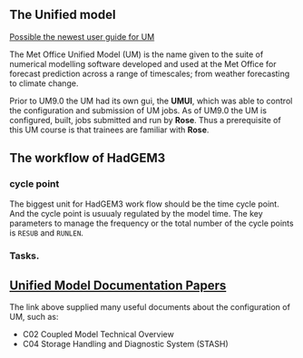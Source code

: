 ## The Unified model
[Possible the newest user guide for UM](https://code.metoffice.gov.uk/doc/um/latest/um-training/index.html)

The Met Office Unified Model (UM) is the name given to the suite of numerical modelling software developed and used at the Met Office for forecast prediction across a range of timescales; from weather forecasting to climate change.

Prior to UM9.0 the UM had its own gui, the **UMUI**, which was able to control the configuration and submission of UM jobs. As of UM9.0 the UM is configured, built, jobs submitted and run by **Rose**. Thus a prerequisite of this UM course is that trainees are familiar with **Rose**. 


## The workflow of HadGEM3

### cycle point
The biggest unit for HadGEM3 work flow should be the time cycle point. And the cycle point is usuualy regulated by the model time. The key parameters to manage the frequency or the total number of the cycle points is `RESUB` and `RUNLEN`.
### Tasks.

## [Unified Model Documentation Papers](https://code.metoffice.gov.uk/doc/um/latest/umdp.html)
The link above supplied many useful documents about the configuration of UM, such as:
- C02 Coupled Model Technical Overview
- C04 Storage Handling and Diagnostic System (STASH)
